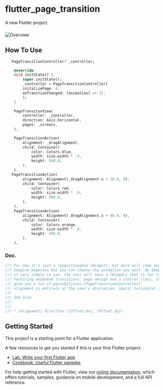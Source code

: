 # flutter_page_transition

A new Flutter project.
###
![Overview](https://user-images.githubusercontent.com/37551474/116740689-07a56800-a9fe-11eb-9459-8a6aad863747.gif)



## How To Use

```dart
   PageTransitionController? _controller;

    @override
    void initState() {
        super.initState();
        _controller = PageTransitionController(
        initalizePage: 0,
        onTranstionChanged: (animation) => {},
        );
    }
```


```dart
    PageTransitonView(
        controller: _controller,
        direction: Axis.horizontal,
        pages: _screens,
    ),

    PageTransitionAction(
        alignment: _dragAlignment,
        child: Container(
            color: Colors.blue,
            width: size.width * .9,
            height: 500.0,
        ),
    ),
   PageTransitionAction(
        alignment: Alignment(_dragAlignment.x + 20.0, 0),
        child: Container(
            color: Colors.red,
            width: size.width * .9,
            height: 500.0,
        ),
    ),
    PageTransitionAction(
        alignment: Alignment(_dragAlignment.x + 40.0, 0),
        child: Container(
            color: Colors.orange,
            width: size.width * .9,
            height: 500.0,
        ),
    ),
```

### Doc.

```dart
/// For now it's just a repositionable [Widget], but more will come soon.
/// Imagine pageview but you can choose the animation you want. By keeping 
/// it very simple to use, the user will have a [Widget] that is far from all details.
/// Featuring animated transitions, page design and a control class, this widget will
/// give you a lot of possibilities.[PageTransitionController]
/// alignment is entirely at the user's discretion. [Axis] horizontal or vertical 
///
/// See also
/// 
/// 
/// * [Alignment] direction ([Offset.dx], [Offset.dy])
```

## Getting Started

This project is a starting point for a Flutter application.

A few resources to get you started if this is your first Flutter project:

- [Lab: Write your first Flutter app](https://flutter.dev/docs/get-started/codelab)
- [Cookbook: Useful Flutter samples](https://flutter.dev/docs/cookbook)

For help getting started with Flutter, view our
[online documentation](https://flutter.dev/docs), which offers tutorials,
samples, guidance on mobile development, and a full API reference.
